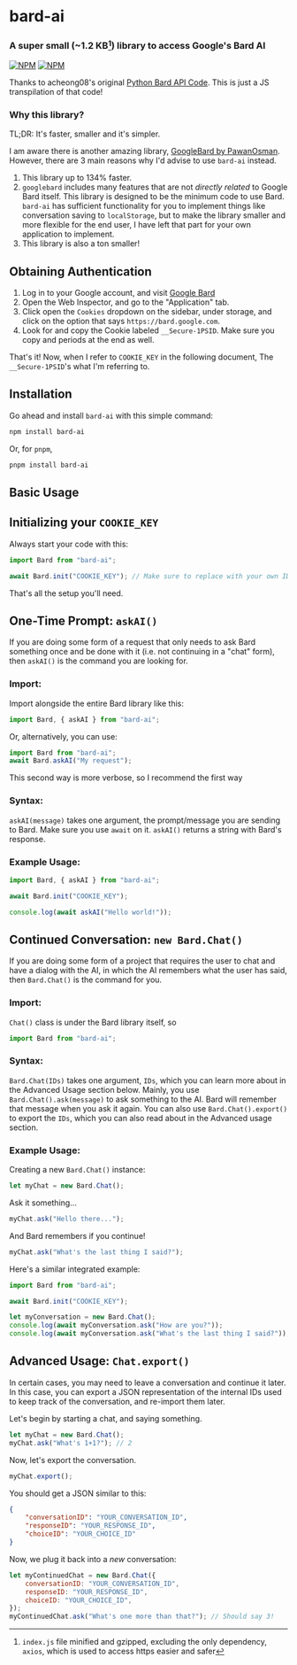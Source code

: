 # bard-ai
### A super small (~1.2 KB[^1]) library to access Google's Bard AI
[![NPM](https://img.shields.io/npm/v/bard-ai.svg?label=NPM&logo=npm&color=CB3837)](https://www.npmjs.com/package/bard-ai)
[![NPM](https://img.shields.io/npm/dm/bard-ai?label=Downloads)](https://www.npmjs.com/package/bard-ai)


Thanks to acheong08's original [Python Bard API Code](https://github.com/acheong08/Bard).
This is just a JS transpilation of that code!

[^1]: `index.js` file minified and gzipped, excluding the only dependency, `axios`, which is used to access https easier and safer

### Why this library?

TL;DR: It's faster, smaller and it's simpler.

I am aware there is another amazing library, [GoogleBard by PawanOsman](https://github.com/PawanOsman/GoogleBard). However, there are 3 main reasons why I'd advise to use `bard-ai` instead.
1. This library up to 134% faster.
2. `googlebard` includes many features that are not _directly related_ to Google Bard itself. This library is designed to be the minimum code to use Bard. `bard-ai` has sufficient functionality for you to implement things like conversation saving to `localStorage`, but to make the library smaller and more flexible for the end user, I have left that part for your own application to implement.
3. This library is also a ton smaller!

## Obtaining Authentication

1. Log in to your Google account, and visit [Google Bard](https://bard.google.com)
2. Open the Web Inspector, and go to the "Application" tab.
3. Click open the `Cookies` dropdown on the sidebar, under storage, and click on the option that says `https://bard.google.com`.
4. Look for and copy the Cookie labeled `__Secure-1PSID`. Make sure you copy and periods at the end as well.

That's it! Now, when I refer to `COOKIE_KEY` in the following document, The `__Secure-1PSID`'s what I'm referring to.

## Installation

Go ahead and install `bard-ai` with this simple command:

```bash
npm install bard-ai
```

Or, for `pnpm`,

```bash
pnpm install bard-ai
```

## Basic Usage

## Initializing your `COOKIE_KEY`

Always start your code with this:

```javascript
import Bard from "bard-ai";

await Bard.init("COOKIE_KEY"); // Make sure to replace with your own ID!
```

That's all the setup you'll need.

## One-Time Prompt: `askAI()`

If you are doing some form of a request that only needs to ask Bard something once and be done with it (i.e. not continuing in a "chat" form), then `askAI()` is the command you are looking for.

### Import:

Import alongside the entire Bard library like this:

```javascript
import Bard, { askAI } from "bard-ai";
```

Or, alternatively, you can use:

```javascript
import Bard from "bard-ai";
await Bard.askAI("My request");
```

This second way is more verbose, so I recommend the first way

### Syntax:

`askAI(message)` takes one argument, the prompt/message you are sending to Bard. Make sure you use `await` on it.
`askAI()` returns a string with Bard's response.

### Example Usage:

```javascript
import Bard, { askAI } from "bard-ai";

await Bard.init("COOKIE_KEY");

console.log(await askAI("Hello world!"));
```

## Continued Conversation: `new Bard.Chat()`

If you are doing some form of a project that requires the user to chat and have a dialog with the AI, in which the AI remembers what the user has said, then `Bard.Chat()` is the command for you.

### Import:

`Chat()` class is under the Bard library itself, so

```javascript
import Bard from "bard-ai";
```

### Syntax:

`Bard.Chat(IDs)` takes one argument, `IDs`, which you can learn more about in the Advanced Usage section below.
Mainly, you use `Bard.Chat().ask(message)` to ask something to the AI. Bard will remember that message when you ask it again.
You can also use `Bard.Chat().export()` to export the `IDs`, which you can also read about in the Advanced usage section.

### Example Usage:

Creating a new `Bard.Chat()` instance:

```javascript
let myChat = new Bard.Chat();
```

Ask it something...

```javascript
myChat.ask("Hello there...");
```

And Bard remembers if you continue!

```javascript
myChat.ask("What's the last thing I said?");
```

Here's a similar integrated example:

```javascript
import Bard from "bard-ai";

await Bard.init("COOKIE_KEY");

let myConversation = new Bard.Chat();
console.log(await myConversation.ask("How are you?"));
console.log(await myConversation.ask("What's the last thing I said?"));
```

## Advanced Usage: `Chat.export()`

In certain cases, you may need to leave a conversation and continue it later. In this case, you can export a JSON representation of the internal IDs used to keep track of the conversation, and re-import them later.

Let's begin by starting a chat, and saying something.

```javascript
let myChat = new Bard.Chat();
myChat.ask("What's 1+1?"); // 2
```

Now, let's export the conversation.

```javascript
myChat.export();
```

You should get a JSON similar to this:

```json
{
	"conversationID": "YOUR_CONVERSATION_ID",
	"responseID": "YOUR_RESPONSE_ID",
	"choiceID": "YOUR_CHOICE_ID"
}
```

Now, we plug it back into a _new_ conversation:

```javascript
let myContinuedChat = new Bard.Chat({
	conversationID: "YOUR_CONVERSATION_ID",
	responseID: "YOUR_RESPONSE_ID",
	choiceID: "YOUR_CHOICE_ID",
});
myContinuedChat.ask("What's one more than that?"); // Should say 3!
```
